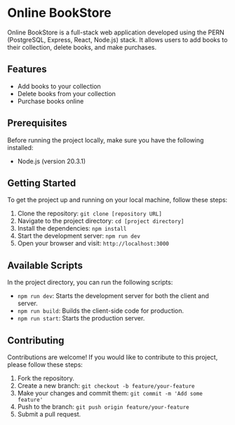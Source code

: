 # Online BookStore

Online BookStore is a full-stack web application developed using the PERN (PostgreSQL, Express, React, Node.js) stack. It allows users to add books to their collection, delete books, and make purchases.

## Features

- Add books to your collection
- Delete books from your collection
- Purchase books online

## Prerequisites

Before running the project locally, make sure you have the following installed:

- Node.js (version 20.3.1)

## Getting Started

To get the project up and running on your local machine, follow these steps:

1. Clone the repository: `git clone [repository URL]`
2. Navigate to the project directory: `cd [project directory]`
3. Install the dependencies: `npm install`
4. Start the development server: `npm run dev`
5. Open your browser and visit: `http://localhost:3000`

## Available Scripts

In the project directory, you can run the following scripts:

- `npm run dev`: Starts the development server for both the client and server.
- `npm run build`: Builds the client-side code for production.
- `npm run start`: Starts the production server.

## Contributing

Contributions are welcome! If you would like to contribute to this project, please follow these steps:

1. Fork the repository.
2. Create a new branch: `git checkout -b feature/your-feature`
3. Make your changes and commit them: `git commit -m 'Add some feature'`
4. Push to the branch: `git push origin feature/your-feature`
5. Submit a pull request.

